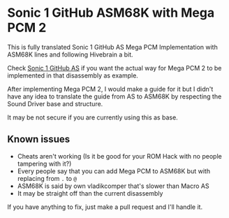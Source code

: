 # Sonic 1 GitHub ASM68K with Mega PCM 2
This is fully translated Sonic 1 GitHub AS Mega PCM Implementation with ASM68K lines and following Hivebrain a bit.

Check [Sonic 1 GitHub AS](https://github.com/vladikcomper/s1disasm-megapcm2) if you want the actual way for Mega PCM 2 to be implemented in that disassembly as example.

After implementing Mega PCM 2, I would make a guide for it but I didn't have any idea to translate the guide from AS to ASM68K by respecting the Sound Driver base and structure.

It may be not secure if you are currently using this as base.

## Known issues
* Cheats aren't working (Is it be good for your ROM Hack with no people tampering with it?)
* Every people say that you can add Mega PCM to ASM68K but with replacing from `.` to `@`
* ASM68K is said by own vladikcomper that's slower than Macro AS
* It may be straight off than the current disassembly

If you have anything to fix, just make a pull request and I'll handle it.

